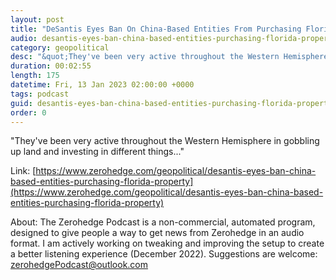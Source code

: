 ```yaml
---
layout: post
title: "DeSantis Eyes Ban On China-Based Entities From Purchasing Florida Property"
audio: desantis-eyes-ban-china-based-entities-purchasing-florida-property-0
category: geopolitical
desc: "&quot;They've been very active throughout the Western Hemisphere in gobbling up land and investing in different things...&quot;"
duration: 00:02:55
length: 175
datetime: Fri, 13 Jan 2023 02:00:00 +0000
tags: podcast
guid: desantis-eyes-ban-china-based-entities-purchasing-florida-property-0
order: 0
---
```

&quot;They've been very active throughout the Western Hemisphere in gobbling up land and investing in different things...&quot;

Link: [https://www.zerohedge.com/geopolitical/desantis-eyes-ban-china-based-entities-purchasing-florida-property](https://www.zerohedge.com/geopolitical/desantis-eyes-ban-china-based-entities-purchasing-florida-property)

About: The Zerohedge Podcast is a non-commercial, automated program, designed to give people a way to get news from Zerohedge in an audio format.  I am actively working on tweaking and improving the setup to create a better listening experience (December 2022).  Suggestions are welcome: [zerohedgePodcast@outlook.com](mailto:zerohedgePodcast@outlook.com)